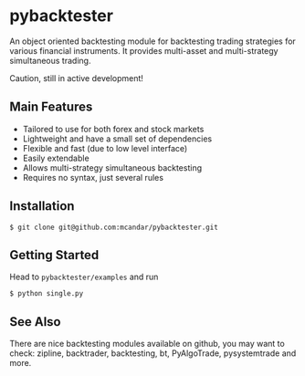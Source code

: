 # pybacktester
An object oriented backtesting module for backtesting trading strategies for various financial instruments. It provides multi-asset and multi-strategy simultaneous trading.

Caution, still in active development!

## Main Features
 - Tailored to use for both forex and stock markets
 - Lightweight and have a small set of dependencies
 - Flexible and fast (due to low level interface)
 - Easily extendable
 - Allows multi-strategy simultaneous backtesting
 - Requires no syntax, just several rules

## Installation
    $ git clone git@github.com:mcandar/pybacktester.git

## Getting Started
Head to `pybacktester/examples` and run

    $ python single.py

## See Also
There are nice backtesting modules available on github, you may want to check: zipline, backtrader, backtesting, bt, PyAlgoTrade, pysystemtrade and more.
